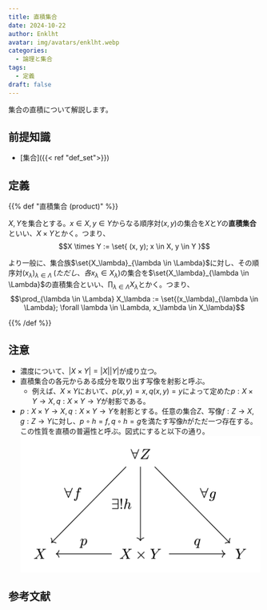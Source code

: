 ```yaml
---
title: 直積集合
date: 2024-10-22
author: Enklht
avatar: img/avatars/enklht.webp
categories:
  - 論理と集合
tags:
  - 定義
draft: false
---
```


集合の直積について解説します。

<!--more-->

## 前提知識

- [集合]({{< ref "def_set">}})

## 定義

{{% def "直積集合 (product)" %}}

$X, Y$を集合とする。$x \in X, y \in Y$からなる順序対$(x, y)$の集合を$X$と$Y$の**直積集合**といい、$X \times Y$とかく。つまり、
$$X \times Y := \set{ (x, y); x \in X, y \in Y }$$

より一般に、集合族$\set{X_\lambda}_{\lambda \in \Lambda}$に対し、その順序対$(x_\lambda)_{\lambda \in \Lambda} \; (ただし、各x_\lambda \in X_\lambda)$の集合を$\set{X_\lambda}_{\lambda \in \Lambda}$の直積集合といい、$\prod_{\lambda \in \Lambda} X_\lambda$とかく。つまり、
$$\prod_{\lambda \in \Lambda} X_\lambda := \set{(x_\lambda)_{\lambda \in \Lambda}; \forall \lambda \in \Lambda, x_\lambda \in X_\lambda}$$

{{% /def %}}

## 注意

- 濃度について、$|X \times Y| = |X||Y|$が成り立つ。
- 直積集合の各元からある成分を取り出す写像を射影と呼ぶ。
  - 例えば、$X \times Y$において、$p(x, y) = x, q(x, y) = y$によって定めた$p: X \times Y \to X, q :X \times Y \to Y$が射影である。
- $p: X \times Y \to X, q: X \times Y \to Y$を射影とする。任意の集合$Z$、写像$f: Z \to X, g: Z \to Y$に対し、$p \circ h = f, q \circ h = g$を満たす写像$h$がただ一つ存在する。この性質を直積の普遍性と呼ぶ。図式にすると以下の通り。![直積の普遍性を示す図式](prod.svg)

## 参考文献
